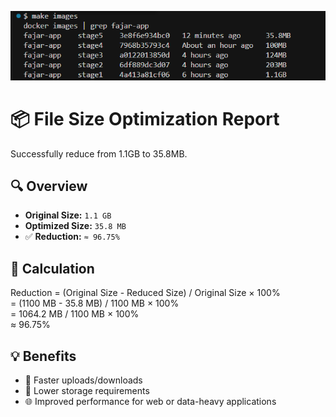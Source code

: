 ![Proof](./proof.png)
# 📦 File Size Optimization Report

Successfully reduce from 1.1GB to 35.8MB.

## 🔍 Overview

- **Original Size:** `1.1 GB`
- **Optimized Size:** `35.8 MB`
- ✅ **Reduction:** `≈ 96.75%`

## 📌 Calculation
Reduction = (Original Size - Reduced Size) / Original Size × 100% <br/>
= (1100 MB - 35.8 MB) / 1100 MB × 100% <br/>
= 1064.2 MB / 1100 MB × 100% <br/>
≈ 96.75%

## 💡 Benefits

- 🚀 Faster uploads/downloads
- 💾 Lower storage requirements
- 🌐 Improved performance for web or data-heavy applications
